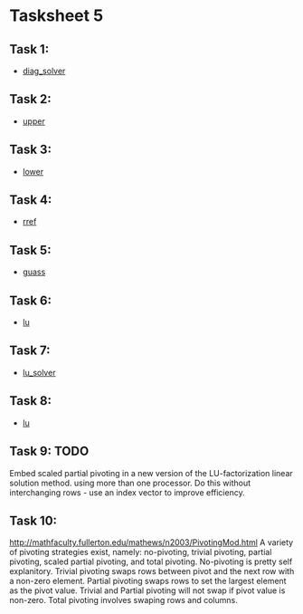 # Tasksheet 5

## Task 1:
* [diag_solver](https://github.com/TekuConcept/math4610/blob/master/modules/doc/diag_solver_matrix.md)

## Task 2:
* [upper](https://github.com/TekuConcept/math4610/blob/master/modules/doc/upper_matrix.md)

## Task 3:
* [lower](https://github.com/TekuConcept/math4610/blob/master/modules/doc/lower_matrix.md)

## Task 4:
* [rref](https://github.com/TekuConcept/math4610/blob/master/modules/doc/rref_matrix.md)

## Task 5:
* [guass](https://github.com/TekuConcept/math4610/blob/master/modules/doc/guass_matrix.md)

## Task 6:
* [lu](https://github.com/TekuConcept/math4610/blob/master/modules/doc/lu_matrix.md)

## Task 7:
* [lu_solver](https://github.com/TekuConcept/math4610/blob/master/modules/doc/lu_solver_matrix.md)

## Task 8:
* [lu](https://github.com/TekuConcept/math4610/blob/master/modules/doc/lu_matrix.md)

## Task 9: TODO
Embed scaled partial pivoting in a new version of the LU-factorization linear solution method. using more than one processor. Do this without interchanging rows - use an index vector to improve efficiency.

## Task 10:
http://mathfaculty.fullerton.edu/mathews/n2003/PivotingMod.html A variety of pivoting strategies exist, namely: no-pivoting, trivial pivoting, partial pivoting, scaled partial pivoting, and total pivoting. No-pivoting is pretty self explanitory. Trivial pivoting swaps rows between pivot and the next row with a non-zero element. Partial pivoting swaps rows to set the largest element as the pivot value. Trivial and Partial pivoting will not swap if pivot value is non-zero. Total pivoting involves swaping rows and columns.
